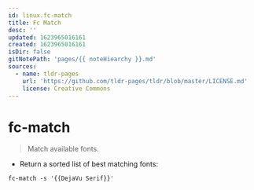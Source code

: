 ```yaml
---
id: linux.fc-match
title: Fc Match
desc: ''
updated: 1623965016161
created: 1623965016161
isDir: false
gitNotePath: 'pages/{{ noteHiearchy }}.md'
sources:
  - name: tldr-pages
    url: 'https://github.com/tldr-pages/tldr/blob/master/LICENSE.md'
    license: Creative Commons
---
```

# fc-match

> Match available fonts.

- Return a sorted list of best matching fonts:

`fc-match -s '{{DejaVu Serif}}'`

